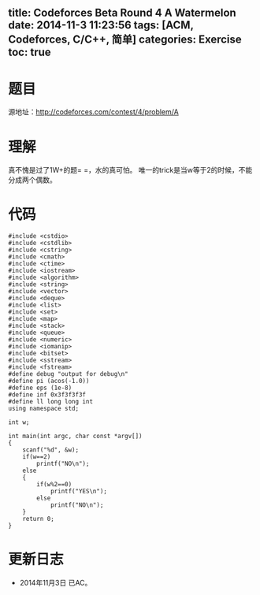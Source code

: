 title: Codeforces Beta Round 4 A Watermelon
date: 2014-11-3 11:23:56
tags: [ACM, Codeforces, C/C++, 简单]
categories: Exercise
toc: true
---
# 题目	
源地址：http://codeforces.com/contest/4/problem/A

# 理解
真不愧是过了1W+的题= =，水的真可怕。
唯一的trick是当w等于2的时候，不能分成两个偶数。

<!-- more -->

# 代码
```
#include <cstdio>
#include <cstdlib>
#include <cstring>
#include <cmath>
#include <ctime>
#include <iostream>
#include <algorithm>
#include <string>
#include <vector>
#include <deque>
#include <list>
#include <set>
#include <map>
#include <stack>
#include <queue>
#include <numeric>
#include <iomanip>
#include <bitset>
#include <sstream>
#include <fstream>
#define debug "output for debug\n"
#define pi (acos(-1.0))
#define eps (1e-8)
#define inf 0x3f3f3f3f
#define ll long long int
using namespace std;

int w;

int main(int argc, char const *argv[])
{
    scanf("%d", &w);
	if(w==2)
        printf("NO\n");
    else
    {
        if(w%2==0)
            printf("YES\n");
        else
            printf("NO\n");
    }
	return 0;
}
```

# 更新日志
- 2014年11月3日 已AC。